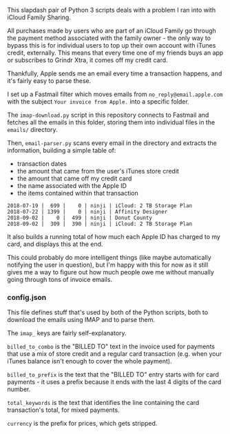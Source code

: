 This slapdash pair of Python 3 scripts deals with a problem I ran into with
iCloud Family Sharing.

All purchases made by users who are part of an iCloud Family go through the
payment method associated with the family owner - the only way to bypass this
is for individual users to top up their own account with iTunes credit,
externally. This means that every time one of my friends buys an app or
subscribes to Grindr Xtra, it comes off my credit card.

Thankfully, Apple sends me an email every time a transaction happens, and it's
fairly easy to parse these.

I set up a Fastmail filter which moves emails from `no_reply@email.apple.com`
with the subject `Your invoice from Apple.` into a specific folder.

The `imap-download.py` script in this repository connects to Fastmail and
fetches all the emails in this folder, storing them into individual files in
the `emails/` directory.

Then, `email-parser.py` scans every email in the directory and extracts the
information, building a simple table of:

- transaction dates
- the amount that came from the user's iTunes store credit
- the amount that came off my credit card
- the name associated with the Apple ID
- the items contained within that transaction

```
2018-07-19 |  699 |    0 | ninji | iCloud: 2 TB Storage Plan
2018-07-22 | 1399 |    0 | ninji | Affinity Designer
2018-09-02 |    0 |  499 | ninji | Donut County
2018-09-02 |  309 |  390 | ninji | iCloud: 2 TB Storage Plan
```

It also builds a running total of how much each Apple ID has charged to my
card, and displays this at the end.

This could probably do more intelligent things (like maybe automatically
notifying the user in question), but I'm happy with this for now as it still
gives me a way to figure out how much people owe me without manually going
through tons of invoice emails.

### config.json

This file defines stuff that's used by both of the Python scripts, both to
download the emails using IMAP and to parse them.

The `imap_` keys are fairly self-explanatory.

`billed_to_combo` is the "BILLED TO" text in the invoice used for payments
that use a mix of store credit and a regular card transaction (e.g. when your
iTunes balance isn't enough to cover the whole payment).

`billed_to_prefix` is the text that the "BILLED TO" entry starts with for card
payments - it uses a prefix because it ends with the last 4 digits of the card
number.

`total_keywords` is the text that identifies the line containing the card
transaction's total, for mixed payments.

`currency` is the prefix for prices, which gets stripped.
